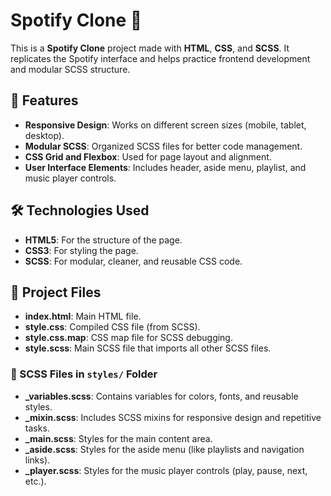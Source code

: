 # Spotify Clone 🎵  

This is a **Spotify Clone** project made with **HTML**, **CSS**, and **SCSS**. It replicates the Spotify interface and helps practice frontend development and modular SCSS structure.  

## 🌟 Features  
- **Responsive Design**: Works on different screen sizes (mobile, tablet, desktop).  
- **Modular SCSS**: Organized SCSS files for better code management.  
- **CSS Grid and Flexbox**: Used for page layout and alignment.  
- **User Interface Elements**: Includes header, aside menu, playlist, and music player controls.  

## 🛠️ Technologies Used  
- **HTML5**: For the structure of the page.  
- **CSS3**: For styling the page.  
- **SCSS**: For modular, cleaner, and reusable CSS code.  

## 📂 Project Files  
- **index.html**: Main HTML file.  
- **style.css**: Compiled CSS file (from SCSS).  
- **style.css.map**: CSS map file for SCSS debugging.  
- **style.scss**: Main SCSS file that imports all other SCSS files.  

### 📂 SCSS Files in `styles/` Folder  
- **_variables.scss**: Contains variables for colors, fonts, and reusable styles.  
- **_mixin.scss**: Includes SCSS mixins for responsive design and repetitive tasks.  
- **_main.scss**: Styles for the main content area.  
- **_aside.scss**: Styles for the aside menu (like playlists and navigation links).  
- **_player.scss**: Styles for the music player controls (play, pause, next, etc.).  


